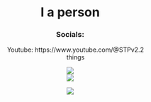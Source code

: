 
<div align="center">
  <h1>I a person</h1>
  <h3>Socials:</h3>
  <ul style="list-style: none;">
    <li>Youtube: https://www.youtube.com/@STPv2.2</li>
    <li>things</li>
  </ul>

  <img src="https://discord-readme-badge.vercel.app/api?id=1187124067283783731"> <br>
  <img src="https://github-readme-stats.vercel.app/api/top-langs/?username=STPv22&theme=radical">

  <p>
    <a href="https://skillicons.dev">
      <img src="https://skillicons.dev/icons?i=js,html,css,java,p5js,vscode,windows" />
    </a>
  </p>
</div>
